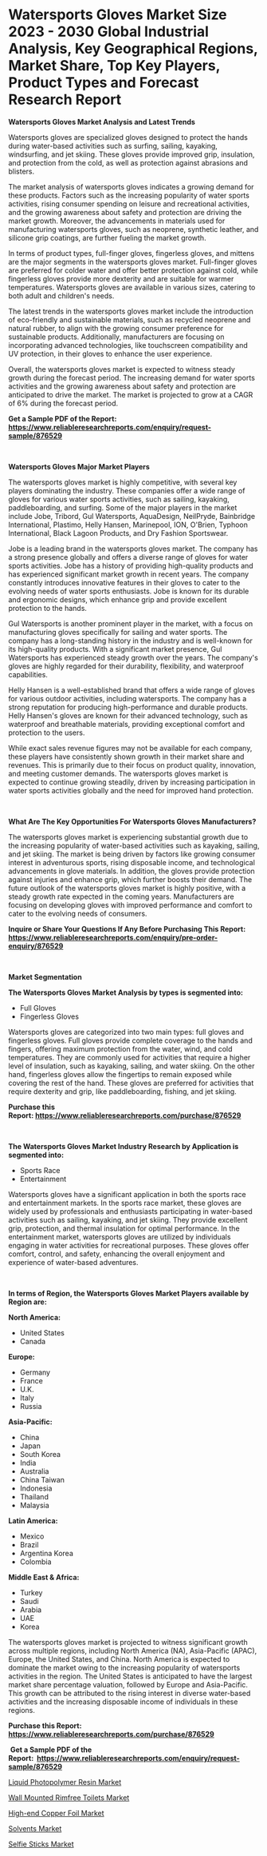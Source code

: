 <p><h1>Watersports Gloves Market Size 2023 - 2030 Global Industrial Analysis, Key Geographical Regions, Market Share, Top Key Players, Product Types and Forecast Research Report</h1></p><p><strong>Watersports Gloves Market Analysis and Latest Trends</strong></p>
<p><p>Watersports gloves are specialized gloves designed to protect the hands during water-based activities such as surfing, sailing, kayaking, windsurfing, and jet skiing. These gloves provide improved grip, insulation, and protection from the cold, as well as protection against abrasions and blisters.</p><p>The market analysis of watersports gloves indicates a growing demand for these products. Factors such as the increasing popularity of water sports activities, rising consumer spending on leisure and recreational activities, and the growing awareness about safety and protection are driving the market growth. Moreover, the advancements in materials used for manufacturing watersports gloves, such as neoprene, synthetic leather, and silicone grip coatings, are further fueling the market growth.</p><p>In terms of product types, full-finger gloves, fingerless gloves, and mittens are the major segments in the watersports gloves market. Full-finger gloves are preferred for colder water and offer better protection against cold, while fingerless gloves provide more dexterity and are suitable for warmer temperatures. Watersports gloves are available in various sizes, catering to both adult and children's needs.</p><p>The latest trends in the watersports gloves market include the introduction of eco-friendly and sustainable materials, such as recycled neoprene and natural rubber, to align with the growing consumer preference for sustainable products. Additionally, manufacturers are focusing on incorporating advanced technologies, like touchscreen compatibility and UV protection, in their gloves to enhance the user experience.</p><p>Overall, the watersports gloves market is expected to witness steady growth during the forecast period. The increasing demand for water sports activities and the growing awareness about safety and protection are anticipated to drive the market. The market is projected to grow at a CAGR of 6% during the forecast period.</p></p>
<p><strong>Get a Sample PDF of the Report:&nbsp; <a href="https://www.reliableresearchreports.com/enquiry/request-sample/876529">https://www.reliableresearchreports.com/enquiry/request-sample/876529</a></strong></p>
<p>&nbsp;</p>
<p><strong>Watersports Gloves Major Market Players</strong></p>
<p><p>The watersports gloves market is highly competitive, with several key players dominating the industry. These companies offer a wide range of gloves for various water sports activities, such as sailing, kayaking, paddleboarding, and surfing. Some of the major players in the market include Jobe, Tribord, Gul Watersports, AquaDesign, NeilPryde, Bainbridge International, Plastimo, Helly Hansen, Marinepool, ION, O'Brien, Typhoon International, Black Lagoon Products, and Dry Fashion Sportswear.</p><p>Jobe is a leading brand in the watersports gloves market. The company has a strong presence globally and offers a diverse range of gloves for water sports activities. Jobe has a history of providing high-quality products and has experienced significant market growth in recent years. The company constantly introduces innovative features in their gloves to cater to the evolving needs of water sports enthusiasts. Jobe is known for its durable and ergonomic designs, which enhance grip and provide excellent protection to the hands.</p><p>Gul Watersports is another prominent player in the market, with a focus on manufacturing gloves specifically for sailing and water sports. The company has a long-standing history in the industry and is well-known for its high-quality products. With a significant market presence, Gul Watersports has experienced steady growth over the years. The company's gloves are highly regarded for their durability, flexibility, and waterproof capabilities.</p><p>Helly Hansen is a well-established brand that offers a wide range of gloves for various outdoor activities, including watersports. The company has a strong reputation for producing high-performance and durable products. Helly Hansen's gloves are known for their advanced technology, such as waterproof and breathable materials, providing exceptional comfort and protection to the users.</p><p>While exact sales revenue figures may not be available for each company, these players have consistently shown growth in their market share and revenues. This is primarily due to their focus on product quality, innovation, and meeting customer demands. The watersports gloves market is expected to continue growing steadily, driven by increasing participation in water sports activities globally and the need for improved hand protection.</p></p>
<p>&nbsp;</p>
<p><strong>What Are The Key Opportunities For Watersports Gloves Manufacturers?</strong></p>
<p><p>The watersports gloves market is experiencing substantial growth due to the increasing popularity of water-based activities such as kayaking, sailing, and jet skiing. The market is being driven by factors like growing consumer interest in adventurous sports, rising disposable income, and technological advancements in glove materials. In addition, the gloves provide protection against injuries and enhance grip, which further boosts their demand. The future outlook of the watersports gloves market is highly positive, with a steady growth rate expected in the coming years. Manufacturers are focusing on developing gloves with improved performance and comfort to cater to the evolving needs of consumers.</p></p>
<p><strong>Inquire or Share Your Questions If Any Before Purchasing This Report: <a href="https://www.reliableresearchreports.com/enquiry/pre-order-enquiry/876529">https://www.reliableresearchreports.com/enquiry/pre-order-enquiry/876529</a></strong></p>
<p>&nbsp;</p>
<p><strong>Market Segmentation</strong></p>
<p><strong>The Watersports Gloves Market Analysis by types is segmented into:</strong></p>
<p><ul><li>Full Gloves</li><li>Fingerless Gloves</li></ul></p>
<p><p>Watersports gloves are categorized into two main types: full gloves and fingerless gloves. Full gloves provide complete coverage to the hands and fingers, offering maximum protection from the water, wind, and cold temperatures. They are commonly used for activities that require a higher level of insulation, such as kayaking, sailing, and water skiing. On the other hand, fingerless gloves allow the fingertips to remain exposed while covering the rest of the hand. These gloves are preferred for activities that require dexterity and grip, like paddleboarding, fishing, and jet skiing.</p></p>
<p><strong>Purchase this Report:&nbsp;<a href="https://www.reliableresearchreports.com/purchase/876529">https://www.reliableresearchreports.com/purchase/876529</a></strong></p>
<p>&nbsp;</p>
<p><strong>The Watersports Gloves Market Industry Research by Application is segmented into:</strong></p>
<p><ul><li>Sports Race</li><li>Entertainment</li></ul></p>
<p><p>Watersports gloves have a significant application in both the sports race and entertainment markets. In the sports race market, these gloves are widely used by professionals and enthusiasts participating in water-based activities such as sailing, kayaking, and jet skiing. They provide excellent grip, protection, and thermal insulation for optimal performance. In the entertainment market, watersports gloves are utilized by individuals engaging in water activities for recreational purposes. These gloves offer comfort, control, and safety, enhancing the overall enjoyment and experience of water-based adventures.</p></p>
<p>&nbsp;</p>
<p><strong>In terms of Region, the Watersports Gloves Market Players available by Region are:</strong></p>
<p>
    <p> <strong> North America: </strong>
        <ul>
            <li>United States</li>
            <li>Canada</li>
        </ul>
        </p> 
    <p> <strong> Europe: </strong>
        <ul>
            <li>Germany</li>
            <li>France</li>
            <li>U.K.</li>
            <li>Italy</li>
            <li>Russia</li>
        </ul>
        </p> 
    <p> <strong> Asia-Pacific: </strong>
        <ul>
            <li>China</li>
            <li>Japan</li>
            <li>South Korea</li>
            <li>India</li>
            <li>Australia</li>
            <li>China Taiwan</li>
            <li>Indonesia</li>
            <li>Thailand</li>
            <li>Malaysia</li>
        </ul>
        </p> 
    <p> <strong> Latin America: </strong>
        <ul>
            <li>Mexico</li>
            <li>Brazil</li>
            <li>Argentina Korea</li>
            <li>Colombia</li>
        </ul>
        </p> 
    <p> <strong> Middle East & Africa: </strong>
        <ul>
            <li>Turkey</li>
            <li>Saudi</li>
            <li>Arabia</li>
            <li>UAE</li>
            <li>Korea</li>
        </ul>
    </p>
    </p>
<p><p>The watersports gloves market is projected to witness significant growth across multiple regions, including North America (NA), Asia-Pacific (APAC), Europe, the United States, and China. North America is expected to dominate the market owing to the increasing popularity of watersports activities in the region. The United States is anticipated to have the largest market share percentage valuation, followed by Europe and Asia-Pacific. This growth can be attributed to the rising interest in diverse water-based activities and the increasing disposable income of individuals in these regions.</p></p>
<p><strong>Purchase this Report: <a href="https://www.reliableresearchreports.com/purchase/876529">https://www.reliableresearchreports.com/purchase/876529</a></strong></p>
<p>&nbsp;<strong>Get a Sample PDF of the Report:&nbsp;&nbsp;<a href="https://www.reliableresearchreports.com/enquiry/request-sample/876529">https://www.reliableresearchreports.com/enquiry/request-sample/876529</a></strong></p>
<p><strong></strong></p>
<p><p><a href="https://www.linkedin.com/pulse/liquid-photopolymer-resin-market-size-share-global-ood1e/">Liquid Photopolymer Resin Market</a></p><p><a href="https://github.com/JameTravis/Market-Research-Report-List-1/blob/main/wall-mounted-rimfree-toilets-market.md">Wall Mounted Rimfree Toilets Market</a></p><p><a href="https://medium.com/@poem.snap.phase/high-end-copper-foil-market-size-growth-forecast-2023-2030-d53f2ffb1c4d">High-end Copper Foil Market</a></p><p><a href="https://issuu.com/reportprime-2/docs/solvents-market-size-2030.pptx?fr=xKAE9_zU1NQ">Solvents Market</a></p><p><a href="https://www.reportprime.com/selfie-sticks-r2952">Selfie Sticks Market</a></p></p>